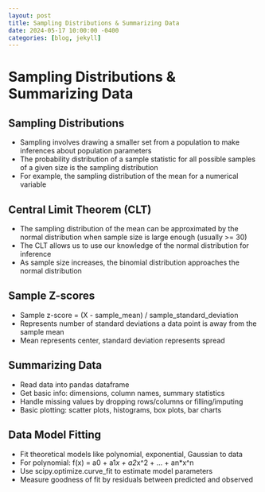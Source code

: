 ```yaml
---
layout: post
title: Sampling Distributions & Summarizing Data
date: 2024-05-17 10:00:00 -0400
categories: [blog, jekyll]
---
```

# Sampling Distributions & Summarizing Data

## Sampling Distributions
- Sampling involves drawing a smaller set from a population to make inferences about population parameters
- The probability distribution of a sample statistic for all possible samples of a given size is the sampling distribution
- For example, the sampling distribution of the mean for a numerical variable

## Central Limit Theorem (CLT)
- The sampling distribution of the mean can be approximated by the normal distribution when sample size is large enough (usually >= 30)
- The CLT allows us to use our knowledge of the normal distribution for inference
- As sample size increases, the binomial distribution approaches the normal distribution

## Sample Z-scores
- Sample z-score = (X - sample_mean) / sample_standard_deviation
- Represents number of standard deviations a data point is away from the sample mean
- Mean represents center, standard deviation represents spread

## Summarizing Data
- Read data into pandas dataframe 
- Get basic info: dimensions, column names, summary statistics
- Handle missing values by dropping rows/columns or filling/imputing
- Basic plotting: scatter plots, histograms, box plots, bar charts

## Data Model Fitting
- Fit theoretical models like polynomial, exponential, Gaussian to data
- For polynomial: f(x) = a0 + a1*x + a2*x^2 + ... + an*x^n 
- Use scipy.optimize.curve_fit to estimate model parameters
- Measure goodness of fit by residuals between predicted and observed

